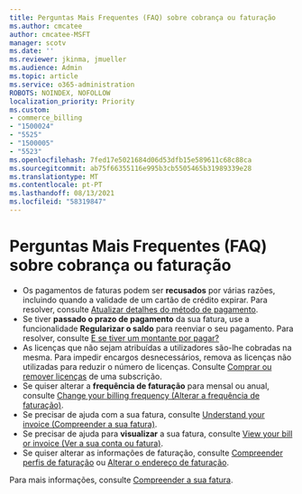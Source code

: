 ```yaml
---
title: Perguntas Mais Frequentes (FAQ) sobre cobrança ou faturação
ms.author: cmcatee
author: cmcatee-MSFT
manager: scotv
ms.date: ''
ms.reviewer: jkinma, jmueller
ms.audience: Admin
ms.topic: article
ms.service: o365-administration
ROBOTS: NOINDEX, NOFOLLOW
localization_priority: Priority
ms.custom:
- commerce_billing
- "1500024"
- "5525"
- "1500005"
- "5523"
ms.openlocfilehash: 7fed17e5021684d06d53dfb15e589611c68c88ca
ms.sourcegitcommit: ab75f66355116e995b3cb5505465b31989339e28
ms.translationtype: MT
ms.contentlocale: pt-PT
ms.lasthandoff: 08/13/2021
ms.locfileid: "58319847"
---
```

# <a name="billing-or-invoice-faq"></a>Perguntas Mais Frequentes (FAQ) sobre cobrança ou faturação

- Os pagamentos de faturas podem ser **recusados** por várias razões, incluindo quando a validade de um cartão de crédito expirar. Para resolver, consulte [Atualizar detalhes do método de pagamento](https://docs.microsoft.com/microsoft-365/commerce/billing-and-payments/manage-payment-methods#update-payment-method-details).
- Se tiver **passado o prazo de pagamento** da sua fatura, use a funcionalidade **Regularizar o saldo** para reenviar o seu pagamento. Para resolver, consulte [E se tiver um montante por pagar?](https://docs.microsoft.com/microsoft-365/commerce/billing-and-payments/pay-for-your-subscription#what-if-i-have-an-outstanding-balance)
- As licenças que não sejam atribuídas a utilizadores são-lhe cobradas na mesma. Para impedir encargos desnecessários, remova as licenças não utilizadas para reduzir o número de licenças. Consulte [Comprar ou remover licenças](https://docs.microsoft.com/microsoft-365/commerce/licenses/buy-licenses) de uma subscrição.
- Se quiser alterar a **frequência de faturação** para mensal ou anual, consulte [Change your billing frequency (Alterar a frequência de faturação)](https://docs.microsoft.com/microsoft-365/commerce/billing-and-payments/change-payment-frequency).
- Se precisar de ajuda com a sua fatura, consulte [Understand your invoice (Compreender a sua fatura)](https://docs.microsoft.com/microsoft-365/commerce/billing-and-payments/understand-your-invoice2).
- Se precisar de ajuda para **visualizar** a sua fatura, consulte [View your bill or invoice (Ver a sua conta ou fatura)](https://docs.microsoft.com/microsoft-365/commerce/billing-and-payments/view-your-bill-or-invoice).
- Se quiser alterar as informações de faturação, consulte [Compreender perfis de faturação](https://docs.microsoft.com/microsoft-365/commerce/billing-and-payments/manage-billing-profiles) ou [Alterar o endereço de faturação](https://docs.microsoft.com/microsoft-365/commerce/billing-and-payments/change-your-billing-addresses).

Para mais informações, consulte [Compreender a sua fatura](https://docs.microsoft.com/microsoft-365/commerce/billing-and-payments/understand-your-invoice2).